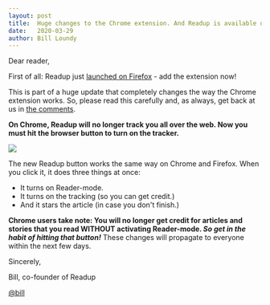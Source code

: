 ```yaml
---
layout: post
title:  Huge changes to the Chrome extension. And Readup is available on Firefox!
date:   2020-03-29
author: Bill Loundy
---
```

<p>
Dear reader, 
</p>

<p>
First of all: Readup just <a href="https://addons.mozilla.org/en-US/firefox/addon/readup/">launched on Firefox</a> - add the extension now!
</p>

<p>
This is part of a huge update that completely changes the way the Chrome extension works. So, please read this carefully and, as always, get back at us in <a href="https://readup.com/comments/blogreadupcom/huge-changes-to-the-chrome-extension-and-readup-is-available-on-firefox">the comments</a>.
</p>

<p>
<strong>On Chrome, Readup will no longer track you all over the web. Now you must hit the browser button to turn on the tracker.</strong>
</p>

<p>
<img src="http://blog.readup.com/pics/buttondemo2.gif" style="display:block;margin:0 auto;max-width:100%;">
</p>

<p>
The new Readup button works the same way on Chrome and Firefox. When you click it, it does three things at once:
<ul>
<li>It turns on Reader-mode.</li>
<li>It turns on the tracking (so you can get credit.)  </li>
<li>And it stars the article (in case you don't finish.)</li>
</ul> 
</p>

<p>
<strong>Chrome users take note: You will no longer get credit for articles and stories that you read WITHOUT activating Reader-mode. <em>So get in the habit of hitting that button!</em></strong> These changes will propagate to everyone within the next few days. 
</p>

<p>
Sincerely,
</p>

<p>
Bill, co-founder of Readup
</p>
<p>
<a href="https://readup.com/@bill">@bill</a>
</p>